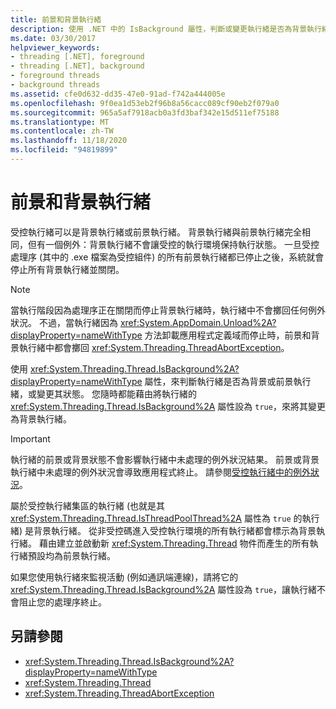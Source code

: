 ```yaml
---
title: 前景和背景執行緒
description: 使用 .NET 中的 IsBackground 屬性，判斷或變更執行緒是否為背景執行緒或前景執行緒。
ms.date: 03/30/2017
helpviewer_keywords:
- threading [.NET], foreground
- threading [.NET], background
- foreground threads
- background threads
ms.assetid: cfe0d632-dd35-47e0-91ad-f742a444005e
ms.openlocfilehash: 9f0ea1d53eb2f96b8a56cacc089cf90eb2f079a0
ms.sourcegitcommit: 965a5af7918acb0a3fd3baf342e15d511ef75188
ms.translationtype: MT
ms.contentlocale: zh-TW
ms.lasthandoff: 11/18/2020
ms.locfileid: "94819899"
---
```

# <a name="foreground-and-background-threads"></a>前景和背景執行緒

受控執行緒可以是背景執行緒或前景執行緒。 背景執行緒與前景執行緒完全相同，但有一個例外：背景執行緒不會讓受控的執行環境保持執行狀態。 一旦受控處理序 (其中的 .exe 檔案為受控組件) 的所有前景執行緒都已停止之後，系統就會停止所有背景執行緒並關閉。  
  
> [!NOTE]
> 當執行階段因為處理序正在關閉而停止背景執行緒時，執行緒中不會擲回任何例外狀況。 不過，當執行緒因為 <xref:System.AppDomain.Unload%2A?displayProperty=nameWithType> 方法卸載應用程式定義域而停止時，前景和背景執行緒中都會擲回 <xref:System.Threading.ThreadAbortException>。  
  
 使用 <xref:System.Threading.Thread.IsBackground%2A?displayProperty=nameWithType> 屬性，來判斷執行緒是否為背景或前景執行緒，或變更其狀態。 您隨時都能藉由將執行緒的 <xref:System.Threading.Thread.IsBackground%2A> 屬性設為 `true`，來將其變更為背景執行緒。  
  
> [!IMPORTANT]
> 執行緒的前景或背景狀態不會影響執行緒中未處理的例外狀況結果。 前景或背景執行緒中未處理的例外狀況會導致應用程式終止。 請參閱[受控執行緒中的例外狀況](exceptions-in-managed-threads.md)。  
  
 屬於受控執行緒集區的執行緒 (也就是其 <xref:System.Threading.Thread.IsThreadPoolThread%2A> 屬性為 `true` 的執行緒) 是背景執行緒。 從非受控碼進入受控執行環境的所有執行緒都會標示為背景執行緒。 藉由建立並啟動新 <xref:System.Threading.Thread> 物件而產生的所有執行緒預設均為前景執行緒。  
  
 如果您使用執行緒來監視活動 (例如通訊端連線)，請將它的 <xref:System.Threading.Thread.IsBackground%2A> 屬性設為 `true`，讓執行緒不會阻止您的處理序終止。  
  
## <a name="see-also"></a>另請參閱

- <xref:System.Threading.Thread.IsBackground%2A?displayProperty=nameWithType>
- <xref:System.Threading.Thread>
- <xref:System.Threading.ThreadAbortException>
